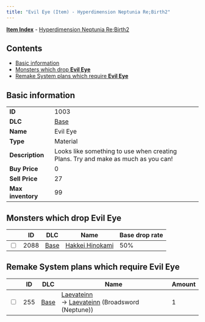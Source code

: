 ```yaml
---
title: "Evil Eye (Item) - Hyperdimension Neptunia Re;Birth2"
---
```


[**Item Index**](/neptunia/rb2/item/index.html) - [Hyperdimension Neptunia Re;Birth2](/neptunia/rb2)

## Contents

- [Basic information](#basic-information)
- [Monsters which drop **Evil Eye**](#monsters-which-drop-evil-eye)
- [Remake System plans which require **Evil Eye**](#remake-system-plans-which-require-evil-eye)

## Basic information

|   |   |
| -- | -- |
| **ID** | 1003 |
| **DLC** | [Base](/neptunia/rb2/dlc/0-base.html) |
| **Name** | Evil Eye |
| **Type** | Material |
| **Description** | Looks like something to use when creating Plans. Try and make as much as you can! |
| **Buy Price** | 0 |
| **Sell Price** | 27 |
| **Max inventory** | 99 |

## Monsters which drop **Evil Eye**

|    | ID | DLC | Name | Base drop rate |
| -- | -- | --- | ---- | -------------- |
| <input type="checkbox" id="rb2-monster-0-2088" class="trackbox" /> | 2088 | [Base](/neptunia/rb2/dlc/0-base.html) | [Hakkei Hinokami](/neptunia/rb2/monster/0-2088-hakkei-hinokami.html) | 50% |

## Remake System plans which require **Evil Eye**

|    | ID | DLC | Name | Amount |
| -- | -- | --- | ---- | ------ |
| <input type="checkbox" id="rb2-remake-0-255" class="trackbox" /> | 255 | [Base](/neptunia/rb2/dlc/0-base.html) | [Laevateinn](/neptunia/rb2/remake/0-255-laevateinn.html)<br />→ [Laevateinn](/neptunia/rb2/item/0-1193-laevateinn.html) (Broadsword (Neptune)) | 1 |